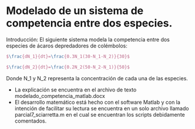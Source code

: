 # Modelado de un sistema de competencia entre dos especies.


Introducción:
El siguiente sistema modela la competencia entre dos especies de ácaros depredadores de colémbolos:
```latex
$\frac{dN_1}{dt}=\frac{0.3N_1(30-N_1-N_2)}{30}$

$\frac{dN_2}{dt}=\frac{0.2N_2(50-N_2-N_1)}{50}$
```
Donde N_1 y N_2 representa la concentración de cada una de las especies.

- La explicación se encuentra en el archivo de texto modelado_competencia_matlab.docx
- El desarrollo matemático está hecho con el software Matlab y con la intención de facilitar su lectura se encuentra en un solo archivo llamado parcial7_sciarretta.m en el cual se encuentran los scripts debidamente comentados. 
